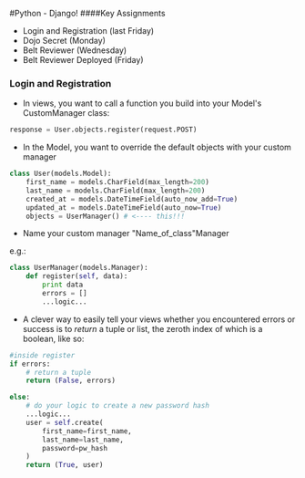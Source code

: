 #Python - Django!
####Key Assignments
- Login and Registration (last Friday)
- Dojo Secret (Monday)
- Belt Reviewer (Wednesday)
- Belt Reviewer Deployed (Friday)

### Login and Registration
- In views, you want to call a function you build into your Model's CustomManager class:

```python
response = User.objects.register(request.POST)
```

- In the Model, you want to override the default objects with your custom manager

```python
class User(models.Model):
	first_name = models.CharField(max_length=200)
	last_name = models.CharField(max_length=200)
	created_at = models.DateTimeField(auto_now_add=True)
	updated_at = models.DateTimeField(auto_now=True)
	objects = UserManager() # <---- this!!!
```
- Name your custom manager "Name_of_class"Manager

e.g.:
```python
class UserManager(models.Manager):
	def register(self, data):
		print data
		errors = []
		...logic...
```		
- A clever way to easily tell your views whether you encountered errors or success is to _return_ a tuple or list, the zeroth index of which is a boolean, like so:

```python
#inside register
if errors:
	# return a tuple
	return (False, errors)

else:
	# do your logic to create a new password hash
	...logic...
	user = self.create(
		first_name=first_name,
		last_name=last_name,
		password=pw_hash
	)
	return (True, user)
```
